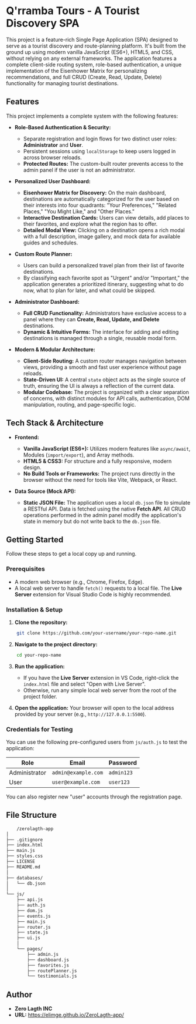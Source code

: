 # Q'rramba Tours - A Tourist Discovery SPA

This project is a feature-rich Single Page Application (SPA) designed to serve as a tourist discovery and route-planning platform. It's built from the ground up using modern vanilla JavaScript (ES6+), HTML5, and CSS, without relying on any external frameworks. The application features a complete client-side routing system, role-based authentication, a unique implementation of the Eisenhower Matrix for personalizing recommendations, and full CRUD (Create, Read, Update, Delete) functionality for managing tourist destinations.

## Features

This project implements a complete system with the following features:

*   **Role-Based Authentication & Security:**
    *   Separate registration and login flows for two distinct user roles: **Administrator** and **User**.
    *   Persistent sessions using `localStorage` to keep users logged in across browser reloads.
    *   **Protected Routes:** The custom-built router prevents access to the admin panel if the user is not an administrator.

*   **Personalized User Dashboard:**
    *   **Eisenhower Matrix for Discovery:** On the main dashboard, destinations are automatically categorized for the user based on their interests into four quadrants: "Your Preferences," "Related Places," "You Might Like," and "Other Places."
    *   **Interactive Destination Cards:** Users can view details, add places to their favorites, and explore what the region has to offer.
    *   **Detailed Modal View:** Clicking on a destination opens a rich modal with a full description, image gallery, and mock data for available guides and schedules.

*   **Custom Route Planner:**
    *   Users can build a personalized travel plan from their list of favorite destinations.
    *   By classifying each favorite spot as "Urgent" and/or "Important," the application generates a prioritized itinerary, suggesting what to do now, what to plan for later, and what could be skipped.

*   **Administrator Dashboard:**
    *   **Full CRUD Functionality:** Administrators have exclusive access to a panel where they can **Create, Read, Update, and Delete** destinations.
    *   **Dynamic & Intuitive Forms:** The interface for adding and editing destinations is managed through a single, reusable modal form.

*   **Modern & Modular Architecture:**
    *   **Client-Side Routing:** A custom router manages navigation between views, providing a smooth and fast user experience without page reloads.
    *   **State-Driven UI:** A central `state` object acts as the single source of truth, ensuring the UI is always a reflection of the current data.
    *   **Modular Codebase:** The project is organized with a clear separation of concerns, with distinct modules for API calls, authentication, DOM manipulation, routing, and page-specific logic.

## Tech Stack & Architecture

*   **Frontend:**
    *   **Vanilla JavaScript (ES6+):** Utilizes modern features like `async/await`, Modules (`import/export`), and Array methods.
    *   **HTML5 & CSS3:** For structure and a fully responsive, modern design.
    *   **No Build Tools or Frameworks:** The project runs directly in the browser without the need for tools like Vite, Webpack, or React.

*   **Data Source (Mock API):**
    *   **Static JSON File:** The application uses a local `db.json` file to simulate a RESTful API. Data is fetched using the native **Fetch API**. All CRUD operations performed in the admin panel modify the application's state in memory but do not write back to the `db.json` file.

## Getting Started

Follow these steps to get a local copy up and running.

### Prerequisites

*   A modern web browser (e.g., Chrome, Firefox, Edge).
*   A local web server to handle `fetch()` requests to a local file. The **Live Server** extension for Visual Studio Code is highly recommended.

### Installation & Setup

1.  **Clone the repository:**
```bash
    git clone https://github.com/your-username/your-repo-name.git
```
2.  **Navigate to the project directory:**
```bash
    cd your-repo-name
```
3.  **Run the application:**
    *   If you have the **Live Server** extension in VS Code, right-click the `index.html` file and select "Open with Live Server".
    *   Otherwise, run any simple local web server from the root of the project folder.

4.  **Open the application:** Your browser will open to the local address provided by your server (e.g., `http://127.0.0.1:5500`).

### Credentials for Testing

You can use the following pre-configured users from `js/auth.js` to test the application:

| Role          | Email              | Password   |
|---------------|--------------------|------------|
| Administrator | `admin@example.com`| `admin123` |
| User          | `user@example.com` | `user123`  |

You can also register new "user" accounts through the registration page.

## File Structure
```bash
    /zerolagth-app
│
├── .gitignore
├── index.html
├── main.js
├── styles.css
├── LICENSE
├── README.md
│
├── databases/
│   └── db.json
│
└── js/
    ├── api.js
    ├── auth.js
    ├── dom.js
    ├── events.js
    ├── main.js
    ├── router.js
    ├── state.js
    ├── ui.js
    │
    └── pages/
        ├── admin.js
        ├── dashboard.js
        ├── favorites.js
        ├── routePlanner.js
        └── testimonials.js
```

## Author

*   **Zero Lagth INC**
*   **URL:** https://elimge.github.io/ZeroLagth-app/